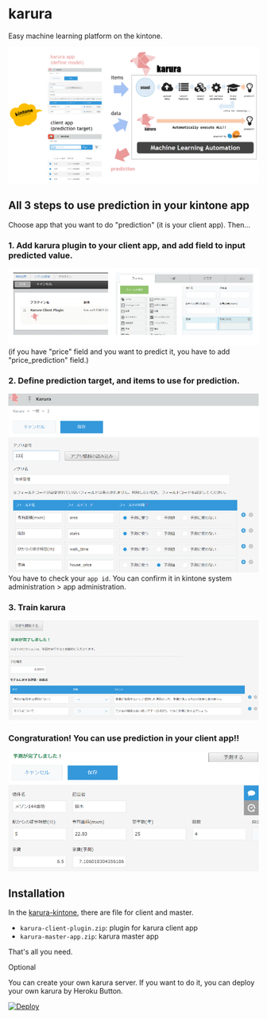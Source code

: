 # karura

Easy machine learning platform on the kintone.

![karura-architecture](./doc/karura_architecture.PNG)

## All 3 steps to use prediction in your kintone app

Choose app that you want to do "prediction" (it is your client app). Then...

### 1. Add karura plugin to your client app, and add field to input predicted value.

![step1.PNG](./doc/step1.PNG)  
(if you have "price" field and you want to predict it, you have to add "price_prediction" field.)

### 2. Define prediction target, and items to use for prediction.

![step2.PNG](./doc/step2.PNG)  
You have to check your `app id`. You can confirm it in kintone system administration > app administration.

### 3. Train karura

![step3.PNG](./doc/step3.PNG)

### Congraturation! You can use prediction in your client app!!

![prediction.PNG](./doc/prediction.PNG)

## Installation

In the [karura-kintone](https://github.com/icoxfog417/karura/tree/master/karura-kintone), there are file for client and master.

* `karura-client-plugin.zip`: plugin for karura client app
* `karura-master-app.zip`: karura master app

That's all you need.

Optional

You can create your own karura server. If you want to do it, you can deploy your own karura by Heroku Button.

[![Deploy](https://www.herokucdn.com/deploy/button.svg)](https://heroku.com/deploy)


